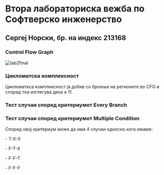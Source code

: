 <h1>Втора лабораториска вежба по Софтверско инженерство</h1>
<h2>Сергеј Норски, бр. на индекс 213168</h2>
<h3>Control Flow Graph</h3>

![lab2final](https://github.com/sergejnorski/SI_2023_lab2_213168/assets/75416368/26606f45-b442-41c8-9a1d-8b0ac484883e)

<h3>Цикломатска комплексност</h3>
<p>Цикломаткса комплексност ја добив со броење на регионите во CFG и според тоа изглегува дека е 11.</p>

<h3>Тест случаи според критериумот Every Branch</h3>

<h3>Тест случаи според критериумот Multiple Condition</h3>
<p>Според овој критериум може да има 4 случаи односно кога имаме:</p>
<p>- T-X-X<br></p>
<p>- F-T-X<br></p>
<p>- F-F-T<br></p>
<p>- F-F-F<br></p>



